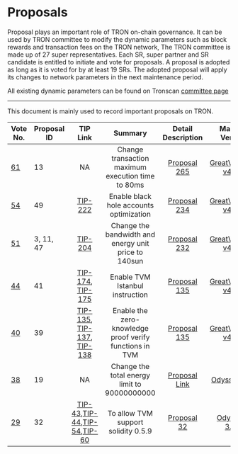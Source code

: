 # Proposals

Proposal plays an important role of TRON on-chain governance. It can be used by TRON committee to modify the dynamic parameters such as block rewards and transaction fees on the TRON network, The TRON committee is made up of 27 super representatives. Each SR, super partner and SR candidate is entitled to initiate and vote for proposals. A proposal is adopted as long as it is voted for by at least 19 SRs. The adopted proposal will apply its changes to network parameters in the next maintenance period.

All existing dynamic parameters can be found on Tronscan [committee page](https://tronscan.io/#/sr/committee)

****

This document is mainly used to record important proposals on TRON.

|  Vote No.   | Proposal ID   | TIP Link | Summary |Detail Description | Mainnet Version | Status | Effective time
|  ----  | ----   | :----:   | :----: | :-------------------: |:----:  | :----: | :----: | 
|[61](https://tronscan.org/#/proposal/61)|13| NA |Change transaction maximum execution time to 80ms|[Proposal 265](https://github.com/tronprotocol/tips/issues/265)|[GreatVoyage-v4.2.0](https://github.com/tronprotocol/java-tron/releases/tag/GreatVoyage-v4.2.0)|EFFECTIVE|2021-05-10
|[54](https://tronscan.org/#/proposal/54)|49| [TIP-222](https://github.com/tronprotocol/tips/issues/222) |Enable black hole accounts optimization|[Proposal 234](https://github.com/tronprotocol/tips/issues/234)|[GreatVoyage-v4.1.2](https://github.com/tronprotocol/java-tron/releases/tag/GreatVoyage-v4.1.2)|EFFECTIVE|2021-03-08 
|[51](https://tronscan.org/#/proposal/51)|3, 11, 47| [TIP-204](../tips/tip-204.md) |Change the bandwidth and energy unit price to 140sun|[Proposal 232](https://github.com/tronprotocol/tips/issues/232)|[GreatVoyage-v4.1.2](https://github.com/tronprotocol/java-tron/releases/tag/GreatVoyage-v4.1.2)|EFFECTIVE|2021-02-11
|[44](https://tronscan.org/#/proposal/44)|41| [TIP-174](../tips/tip-174.md), [TIP-175](../tips/tip-175.md) |Enable TVM Istanbul instruction |[Proposal 135](https://github.com/tronprotocol/tips/issues/135)|[GreatVoyage-v4.1.1](https://github.com/tronprotocol/java-tron/releases/tag/GreatVoyage-v4.1.1)|EFFECTIVE|2020-11-16
|[40](https://tronscan.org/#/proposal/40)|39| [TIP-135](../tips/tip-135.md), [TIP-137](../tips/tip-137),  [TIP-138](../tips/tip-138)|Enable the zero-knowledge proof verify functions in TVM|[Proposal 135](https://github.com/tronprotocol/tips/issues/135)|[GreatVoyage-v4.0.1](https://github.com/tronprotocol/java-tron/releases/tag/GreatVoyage-v4.0.1)|EFFECTIVE|2020-08-14
|[38](https://tronscan.org/#/proposal/38)|19| NA |Change the total energy limit to 90000000000|[Proposal Link](https://docs.google.com/document/d/1Oc-YMxKFbzRWrU9eL18I7aqMnYbau2ZWtoUmWYDOs2o/edit#heading=h.5k3xzo79g6w0)|[Odyssey-3.7](https://github.com/tronprotocol/java-tron/releases/tag/Odyssey-v3.7)|EFFECTIVE|2020-02-24
|[29](https://tronscan.org/#/proposal/29)|32|[TIP-43](../tips/tip-43.md),[TIP-44](../tips/tip-44.md),[TIP-54](../tips/tip-54.md),[TIP-60](../tips/tip-60.md)|To allow TVM support solidity 0.5.9|[Proposal 32](proposal-32.md)|[Odyssey-3.6.6](https://github.com/tronprotocol/java-tron/releases/tag/Odyssey-v3.6.6)|EFFECTIVE|2020-02-24

